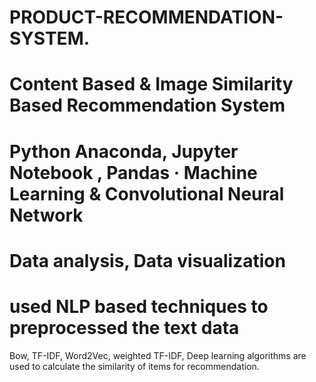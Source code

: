 # PRODUCT-RECOMMENDATION-SYSTEM.
# Content Based & Image Similarity Based Recommendation System
# Python Anaconda, Jupyter Notebook , Pandas · Machine Learning & Convolutional Neural Network
# Data analysis, Data visualization
# used NLP based techniques to preprocessed the text data
Bow, TF-IDF, Word2Vec, weighted TF-IDF, Deep learning algorithms are used to calculate the similarity of items for recommendation.

